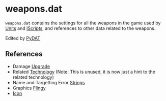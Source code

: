 # weapons.dat
`weapons.dat` contains the settings for all the weapons in the game used by [Units](/Help/Files/DAT/units.dat.md) and [IScripts](/Help/Files/iscript.bin.md), and references to other data related to the weapons.

Edited by [PyDAT](/Help/Programs/PyDAT.md)

## References
- Damage [Upgrade](/Help/Files/DAT/upgrades.dat.md)
- Related [Technology](/Help/Files/DAT/techdata.dat.md) (Note: This is unused, it is now just a hint to the related technology)
- Name and Targetting Error [Strings](/Help/Files/TBL.md#stattxttbl)
- Graphics [Flingy](/Help/Files/DAT/flingy.dat.md)
- [Icon](/Help/Files/GRP.md#cmdicongrp)